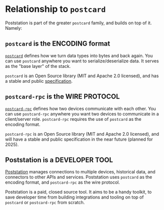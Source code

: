 # Relationship to `postcard`

Poststation is part of the greater `postcard` family, and builds on top of it. Namely:

## `postcard` is the ENCODING format

[`postcard`] defines how we turn data types into bytes and back again. You can use `postcard` anywhere you want
to serialize/deserialize data. It serves as the "base layer" of the stack.

`postcard` is an Open Source library (MIT and Apache 2.0 licensed), and has a stable and public [specification].

[specification]: https://postcard.jamesmunns.com/


## `postcard-rpc` is the WIRE PROTOCOL

[`postcard-rpc`] defines how two devices communicate with each other. You can use `postcard-rpc` anywhere you
want two devices to communicate in a client/server role. `postcard-rpc` requires the use of `postcard` as the
encoding format.

`postcard-rpc` is an Open Source library (MIT and Apache 2.0 licensed), and will have a stable and public
specification in the near future (planned for 2025).

## Poststation is a DEVELOPER TOOL

[Poststation] manages connections to multiple devices, historical data, and connectors to other APIs and services.
Poststation uses `postcard` as the encoding format, and `postcard-rpc` as the wire protocol.

Poststation is a paid, closed source tool. It aims to be a handy toolkit, to save developer time from building
integrations and tooling on top of `postcard` or `postcard-rpc` from scratch.

[`postcard`]: https://github.com/jamesmunns/postcard/
[`postcard-rpc`]: https://github.com/jamesmunns/postcard-rpc/
[Poststation]: https://onevariable.com/poststation/


